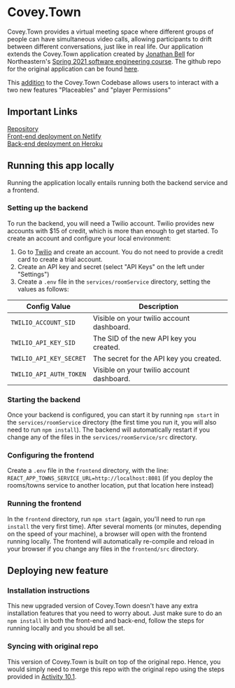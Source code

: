 # Covey.Town

Covey.Town provides a virtual meeting space where different groups of people can have simultaneous video calls, allowing participants to drift between different conversations, just like in real life. Our application extends the Covey.Town application created by [Jonathan Bell](https://github.com/jon-bell) for Northeastern's [Spring 2021 software engineering course](https://neu-se.github.io/CS4530-CS5500-Spring-2021/). The github repo for the original application can be found [here](https://github.com/neu-se/covey.town).  

This [addition](FEATURES.md) to the Covey.Town Codebase allows users to interact with a two new features "Placeables" and "player Permissions"

## Important Links

[Repository](https://github.com/rahulguin/CoveyTown) <br />
[Front-end deployment on Netlify](https://coveyplace.netlify.app/)<br />
[Back-end deployment on Heroku](https://covey-town-team40.herokuapp.com/)<br />

## Running this app locally

Running the application locally entails running both the backend service and a frontend.

### Setting up the backend

To run the backend, you will need a Twilio account. Twilio provides new accounts with $15 of credit, which is more than enough to get started.
To create an account and configure your local environment:

1. Go to [Twilio](https://www.twilio.com/) and create an account. You do not need to provide a credit card to create a trial account.
2. Create an API key and secret (select "API Keys" on the left under "Settings")
3. Create a `.env` file in the `services/roomService` directory, setting the values as follows:

| Config Value            | Description                               |
| ----------------------- | ----------------------------------------- |
| `TWILIO_ACCOUNT_SID`    | Visible on your twilio account dashboard. |
| `TWILIO_API_KEY_SID`    | The SID of the new API key you created.   |
| `TWILIO_API_KEY_SECRET` | The secret for the API key you created.   |
| `TWILIO_API_AUTH_TOKEN` | Visible on your twilio account dashboard. |

### Starting the backend

Once your backend is configured, you can start it by running `npm start` in the `services/roomService` directory (the first time you run it, you will also need to run `npm install`).
The backend will automatically restart if you change any of the files in the `services/roomService/src` directory.

### Configuring the frontend

Create a `.env` file in the `frontend` directory, with the line: `REACT_APP_TOWNS_SERVICE_URL=http://localhost:8081` (if you deploy the rooms/towns service to another location, put that location here instead)

### Running the frontend

In the `frontend` directory, run `npm start` (again, you'll need to run `npm install` the very first time). After several moments (or minutes, depending on the speed of your machine), a browser will open with the frontend running locally.
The frontend will automatically re-compile and reload in your browser if you change any files in the `frontend/src` directory.

## Deploying new feature

### Installation instructions

This new upgraded version of Covey.Town doesn't have any extra installation features that you need to worry about. Just make sure to do an `npm install` in both the front-end and back-end, follow the steps for running locally and you should be all set. 

### Syncing with original repo

This version of Covey.Town is built on top of the original repo. Hence, you would simply need to merge this repo with the original repo using the steps provided in [Activity 10.1](https://neu-se.github.io/CS4530-CS5500-Spring-2021/Activities/continuous-development).
